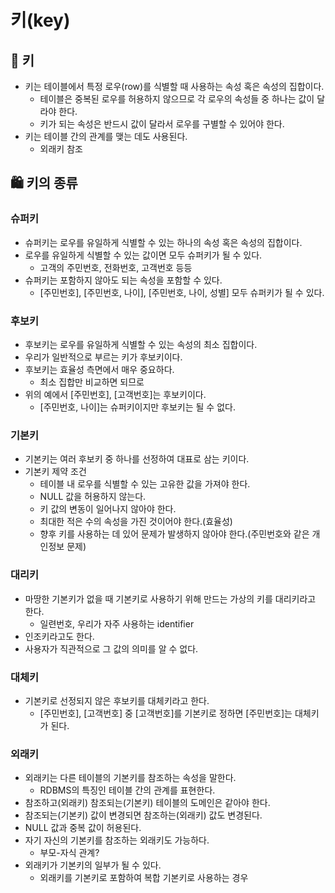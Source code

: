 # 키(key)

## 🔑 키

- 키는 테이블에서 특정 로우(row)를 식별할 때 사용하는 속성 혹은 속성의 집합이다.
    - 테이블은 중복된 로우를 허용하지 않으므로 각 로우의 속성들 중 하나는 값이 달라야 한다.
    - 키가 되는 속성은 반드시 값이 달라서 로우를 구별할 수 있어야 한다.
- 키는 테이블 간의 관계를 맺는 데도 사용된다.
    - 외래키 참조

## 🛍 키의 종류

### 슈퍼키

- 슈퍼키는 로우를 유일하게 식별할 수 있는 하나의 속성 혹은 속성의 집합이다.
- 로우를 유일하게 식별할 수 있는 값이면 모두 슈퍼키가 될 수 있다.
    - 고객의 주민번호, 전화번호, 고객번호 등등
- 슈퍼키는 포함하지 않아도 되는 속성을 포함할 수 있다.
    - [주민번호], [주민번호, 나이], [주민번호, 나이, 성별] 모두 슈퍼키가 될 수 있다.

### 후보키

- 후보키는 로우를 유일하게 식별할 수 있는 속성의 최소 집합이다.
- 우리가 일반적으로 부르는 키가 후보키이다.
- 후보키는 효율성 측면에서 매우 중요하다.
    - 최소 집합만 비교하면 되므로
- 위의 예에서 [주민번호], [고객번호]는 후보키이다.
    - [주민번호, 나이]는 슈퍼키이지만 후보키는 될 수 없다.

### 기본키

- 기본키는 여러 후보키 중 하나를 선정하여 대표로 삼는 키이다.
- 기본키 제약 조건
    - 테이블 내 로우를 식별할 수 있는 고유한 값을 가져야 한다.
    - NULL 값을 허용하지 않는다.
    - 키 값의 변동이 일어나지 않아야 한다.
    - 최대한 적은 수의 속성을 가진 것이어야 한다.(효율성)
    - 향후 키를 사용하는 데 있어 문제가 발생하지 않아야 한다.(주민번호와 같은 개인정보 문제)

### 대리키

- 마땅한 기본키가 없을 때 기본키로 사용하기 위해 만드는 가상의 키를 대리키라고 한다.
    - 일련번호, 우리가 자주 사용하는 identifier
- 인조키라고도 한다.
- 사용자가 직관적으로 그 값의 의미를 알 수 없다.

### 대체키

- 기본키로 선정되지 않은 후보키를 대체키라고 한다.
    - [주민번호], [고객번호] 중 [고객번호]를 기본키로 정하면 [주민번호]는 대체키가 된다.

### 외래키

- 외래키는 다른 테이블의 기본키를 참조하는 속성을 말한다.
    - RDBMS의 특징인 테이블 간의 관계를 표현한다.
- 참조하고(외래키) 참조되는(기본키) 테이블의 도메인은 같아야 한다.
- 참조되는(기본키) 값이 변경되면 참조하는(외래키) 값도 변경된다.
- NULL 값과 중복 값이 허용된다.
- 자기 자신의 기본키를 참조하는 외래키도 가능하다.
    - 부모-자식 관계?
- 외래키가 기본키의 일부가 될 수 있다.
    - 외래키를 기본키로 포함하여 복합 기본키로 사용하는 경우